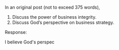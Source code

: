 In an original post (not to exceed 375 words), 

1. Discuss the power of business integrity.
2. Discuss God’s perspective on business strategy.

Response:

I believe God's perspec
